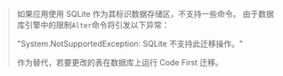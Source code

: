 > 如果应用使用 SQLite 作为其标识数据存储区，不支持一些命令。 由于数据库引擎中的限制`Alter`命令将引发以下异常：
>
> "System.NotSupportedException: SQLite 不支持此迁移操作。" 
>
> 作为替代，若要更改的表在数据库上运行 Code First 迁移。
